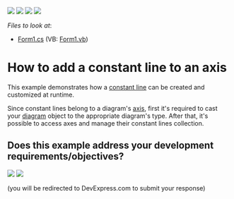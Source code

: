 <!-- default badges list -->
![](https://img.shields.io/endpoint?url=https://codecentral.devexpress.com/api/v1/VersionRange/128572485/15.2.4%2B)
[![](https://img.shields.io/badge/Open_in_DevExpress_Support_Center-FF7200?style=flat-square&logo=DevExpress&logoColor=white)](https://supportcenter.devexpress.com/ticket/details/E1370)
[![](https://img.shields.io/badge/📖_How_to_use_DevExpress_Examples-e9f6fc?style=flat-square)](https://docs.devexpress.com/GeneralInformation/403183)
[![](https://img.shields.io/badge/💬_Leave_Feedback-feecdd?style=flat-square)](#does-this-example-address-your-development-requirementsobjectives)
<!-- default badges end -->
<!-- default file list -->
*Files to look at*:

* [Form1.cs](./CS/ConstLines/Form1.cs) (VB: [Form1.vb](./VB/ConstLines/Form1.vb))
<!-- default file list end -->
# How to add a constant line to an axis


This example demonstrates how a [constant line](https://docs.devexpress.com/WindowsForms/5783/controls-and-libraries/chart-control/axes/constant-lines) can be created and customized at runtime.

Since constant lines belong to a diagram's [axis](https://docs.devexpress.com/WindowsForms/5779/controls-and-libraries/chart-control/diagram/axes), first it's required to cast your [diagram](https://docs.devexpress.com/WindowsForms/5778/controls-and-libraries/chart-control/diagram) object to the appropriate diagram's type. After that, it's possible to access axes and manage their constant lines collection.
<!-- feedback -->
## Does this example address your development requirements/objectives?

[<img src="https://www.devexpress.com/support/examples/i/yes-button.svg"/>](https://www.devexpress.com/support/examples/survey.xml?utm_source=github&utm_campaign=winforms-chart-create-and-customize-a-constant-line&~~~was_helpful=yes) [<img src="https://www.devexpress.com/support/examples/i/no-button.svg"/>](https://www.devexpress.com/support/examples/survey.xml?utm_source=github&utm_campaign=winforms-chart-create-and-customize-a-constant-line&~~~was_helpful=no)

(you will be redirected to DevExpress.com to submit your response)
<!-- feedback end -->
